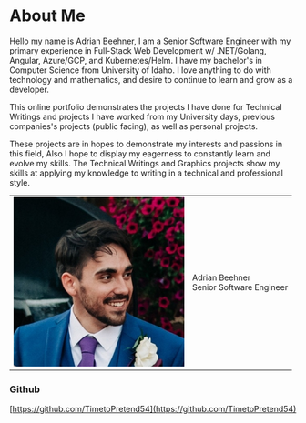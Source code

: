# About Me

Hello my name is Adrian Beehner, I am a Senior Software Engineer with my primary experience in Full-Stack Web Development w/ .NET/Golang, Angular, Azure/GCP, and Kubernetes/Helm. I have my bachelor's in Computer Science from University of Idaho. I love anything to do with technology and mathematics, and desire to continue to learn and grow as a developer.

This online portfolio demonstrates the projects I have done for Technical Writings and projects I have worked from my University days, previous companies's projects (public facing), as well as personal projects.

These projects are in hopes to demonstrate my interests and passions in this field, Also I hope to display my eagerness to constantly learn and evolve my skills. The Technical Writings and Graphics projects show my skills at applying my knowledge to writing in a technical and professional style.

<table>
<tr><td><img src="assets/other/adrianb-profile.jpg" width="300px" alt="[Portfolio picture]"/></td><td style="vertical-align: middle">Adrian Beehner<br/>Senior Software Engineer<br/></td></tr>
</table>

### Github
[https://github.com/TimetoPretend54](https://github.com/TimetoPretend54)
